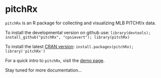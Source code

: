 pitchRx
=======

`pitchRx` is an R package for collecting and visualizing MLB PITCHf/x data. 

To install the developmental version on github use: `library(devtools); install_github("pitchRx", "cpsievert"); library(pitchRx)`

To install the latest [CRAN version](http://cran.r-project.org/web/packages/pitchRx/): `install.packages(pitchRx); library('pitchRx')`

For a quick intro to `pitchRx`, visit the [demo page](http://cpsievert.github.com/pitchRx/).

Stay tuned for more documentation...
